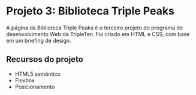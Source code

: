 # Projeto 3: Biblioteca Triple Peaks

A página da Biblioteca Triple Peaks é o terceiro projeto do programa de desenvolvimento Web da TripleTen. Foi criado em HTML e CSS, com base em um briefing de design.

## Recursos do projeto

- HTML5 semântico
- Flexbox
- Posicionamento
